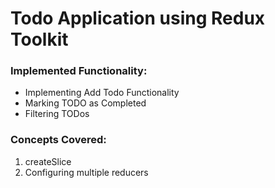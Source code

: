 # Todo Application using Redux Toolkit


### Implemented Functionality:

- Implementing Add Todo Functionality
- Marking TODO as Completed
- Filtering TODos

### Concepts Covered:

1. createSlice 
2. Configuring multiple reducers
